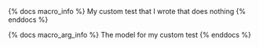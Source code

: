 
{% docs macro_info %}
My custom test that I wrote that does nothing
{% enddocs %}

{% docs macro_arg_info %}
The model for my custom test
{% enddocs %}
